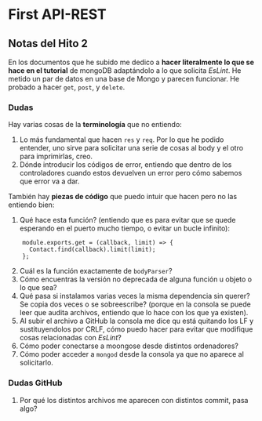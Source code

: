 # First API-REST
## Notas del Hito 2
En los documentos que he subido me dedico a **hacer literalmente lo que se hace en el tutorial** de mongoDB adaptándolo a lo que solicita _EsLint_. He metido un par de datos en una base de Mongo y parecen funcionar. He probado a hacer `get`, `post`, y `delete`.

### Dudas
Hay varias cosas de la **terminología** que no entiendo:
1. Lo más fundamental que hacen `res` y `req`. Por lo que he podido entender, uno sirve para solicitar una serie de cosas al body y el otro para imprimirlas, creo.
2. Dónde introducir los códigos de error, entiendo que dentro de los controladores cuando estos devuelven un error pero cómo sabemos que error va a dar.

También hay **piezas de código** que puedo intuir que hacen pero no las entiendo bien:
1. Qué hace esta función? (entiendo que es para evitar que se quede esperando en el puerto mucho tiempo, o evitar un bucle infinito):
```
    module.exports.get = (callback, limit) => {
      Contact.find(callback).limit(limit);
    };
```  
2. Cuál es la función exactamente de `bodyParser`?
3. Cómo encuentras la versión no deprecada de alguna función u objeto o lo que sea?
4. Qué pasa si instalamos varias veces la misma dependencia sin querer? Se copia dos veces o se sobreescribe? (porque en la consola se puede leer que audita archivos, entiendo que lo hace con los que ya existen).
5. Al subir el archivo a GitHub la consola me dice qu está quitando los LF y sustituyendolos por CRLF, cómo puedo hacer para evitar que modifique cosas relacionadas con _EsLint_?
6. Cómo poder conectarse a moongose desde distintos ordenadores?
7. Cómo poder acceder a `mongod` desde la consola ya que no aparece al solicitarlo.

### Dudas GitHub
1. Por qué los distintos archivos me aparecen con distintos commit, pasa algo?
